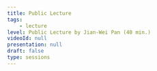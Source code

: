 ```yaml
---
title: Public Lecture
tags:
    - lecture
level: Public Lecture by Jian-Wei Pan (40 min.)
videoId: null
presentation: null
draft: false
type: sessions
---
```

